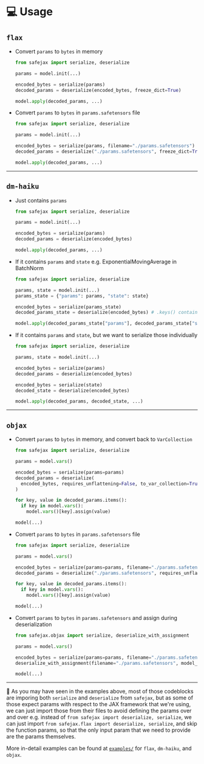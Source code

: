 # 💻 Usage

## `flax`

* Convert `params` to `bytes` in memory

  ```python
  from safejax import serialize, deserialize

  params = model.init(...)

  encoded_bytes = serialize(params)
  decoded_params = deserialize(encoded_bytes, freeze_dict=True)

  model.apply(decoded_params, ...)
  ```

* Convert `params` to `bytes` in `params.safetensors` file

  ```python
  from safejax import serialize, deserialize

  params = model.init(...)

  encoded_bytes = serialize(params, filename="./params.safetensors")
  decoded_params = deserialize("./params.safetensors", freeze_dict=True)

  model.apply(decoded_params, ...)
  ```

---

## `dm-haiku`

* Just contains `params`

  ```python
  from safejax import serialize, deserialize

  params = model.init(...)

  encoded_bytes = serialize(params)
  decoded_params = deserialize(encoded_bytes)

  model.apply(decoded_params, ...)
  ```

* If it contains `params` and `state` e.g. ExponentialMovingAverage in BatchNorm

  ```python
  from safejax import serialize, deserialize

  params, state = model.init(...)
  params_state = {"params": params, "state": state}
  
  encoded_bytes = serialize(params_state)
  decoded_params_state = deserialize(encoded_bytes) # .keys() contains `params` and `state`

  model.apply(decoded_params_state["params"], decoded_params_state["state"], ...)
  ```

* If it contains `params` and `state`, but we want to serialize those individually

  ```python
  from safejax import serialize, deserialize

  params, state = model.init(...)

  encoded_bytes = serialize(params)
  decoded_params = deserialize(encoded_bytes)

  encoded_bytes = serialize(state)
  decoded_state = deserialize(encoded_bytes)

  model.apply(decoded_params, decoded_state, ...)
  ```

---

## `objax`

* Convert `params` to `bytes` in memory, and convert back to `VarCollection`

  ```python
  from safejax import serialize, deserialize

  params = model.vars()

  encoded_bytes = serialize(params=params)
  decoded_params = deserialize(
    encoded_bytes, requires_unflattening=False, to_var_collection=True
  )

  for key, value in decoded_params.items():
    if key in model.vars():
      model.vars()[key].assign(value)

  model(...)
  ```

* Convert `params` to `bytes` in `params.safetensors` file

  ```python
  from safejax import serialize, deserialize

  params = model.vars()

  encoded_bytes = serialize(params=params, filename="./params.safetensors")
  decoded_params = deserialize("./params.safetensors", requires_unflattening=False)

  for key, value in decoded_params.items():
    if key in model.vars():
      model.vars()[key].assign(value)

  model(...)
  ```

* Convert `params` to `bytes` in `params.safetensors` and assign during deserialization

  ```python
  from safejax.objax import serialize, deserialize_with_assignment

  params = model.vars()

  encoded_bytes = serialize(params=params, filename="./params.safetensors")
  deserialize_with_assignment(filename="./params.safetensors", model_vars=params)

  model(...)
  ```

---

📌 As you may have seen in the examples above, most of those codeblocks are imporing both
`serialize` and `deserialize` from `safejax`, but as some of those expect params with respect
to the JAX framework that we're using, we can just import those from their files to avoid 
defining the params over and over e.g. instead of `from safejax import deserialize, serialize`,
we can just import `from safejax.flax import deserialize, serialize`, and skip the function 
params, so that the only input param that we need to provide are the params themselves.

More in-detail examples can be found at [`examples/`](https://github.com/alvarobartt/safejax/examples)
for `flax`, `dm-haiku`, and `objax`.
